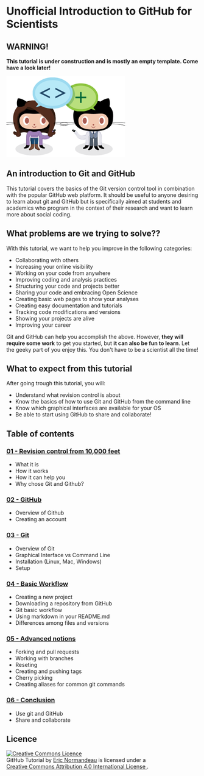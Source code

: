 # Unofficial Introduction to GitHub for Scientists

## WARNING!

**This tutorial is under construction and is mostly an empty template. Come have a look later!**

![be social](images/be-social.gif)

## An introduction to Git and GitHub
This tutorial covers the basics of the Git version control tool in combination with the popular GitHub web platform. It should be useful to anyone desiring to learn about git and GitHub but is specifically aimed at students and academics who program in the context of their research and want to learn more about social coding.

## What problems are we trying to solve??
With this tutorial, we want to help you improve in the following categories:

- Collaborating with others
- Increasing your online visibility
- Working on your code from anywhere
- Improving coding and analysis practices
- Structuring your code and projects better
- Sharing your code and embracing Open Science
- Creating basic web pages to show your analyses
- Creating easy documentation and tutorials
- Tracking code modifications and versions
- Showing your projects are alive
- Improving your career

Git and GitHub can help you accomplish the above. However, **they will require
some work** to get you started, but **it can also be fun to learn**. Let the
geeky part of you enjoy this. You don't have to be a scientist all the time!

## What to expect from this tutorial
After going trough this tutorial, you will:
- Understand what revision control is about
- Know the basics of how to use Git and GitHub from the command line
- Know which graphical interfaces are available for your OS
- Be able to start using GitHub to share and collaborate!

## Table of contents

### [01 - Revision control from 10,000 feet](files/01_revision_control.md)
- What it is
- How it works
- How it can help you
- Why chose Git and Github?

### [02 - GitHub](files/02_github.md)
- Overview of Github
- Creating an account

### [03 - Git](files/03_git.md)
- Overview of Git
- Graphical Interface vs Command Line
- Installation (Linux, Mac, Windows)
- Setup

### [04 - Basic Workflow](files/04_basic_workflow.md)
- Creating a new project
- Downloading a repository from GitHub
- Git basic workflow
- Using markdown in your README.md
- Differences among files and versions

### [05 - Advanced notions](files/05_advanced_notions.md)
- Forking and pull requests
- Working with branches
- Reseting
- Creating and pushing tags
- Cherry picking
- Creating aliases for common git commands

### [06 - Conclusion](files/06_conclusion.md)
- Use git and GitHub
- Share and collaborate

## Licence
<a rel="license" href="http://creativecommons.org/licenses/by/4.0/"><img
  alt="Creative Commons Licence" style="border-width:0"
  src="https://i.creativecommons.org/l/by/4.0/88x31.png" /></a><br/><span
  xmlns:dct="http://purl.org/dc/terms/" href="http://purl.org/dc/dcmitype/Text"
  property="dct:title" rel="dct:type">GitHub Tutorial</span> by <a
  xmlns:cc="http://creativecommons.org/ns#"
  href="https://github.com/enormandeau/github_tutorial"
  property="cc:attributionName" rel="cc:attributionURL">Eric Normandeau</a> is
  licensed under a <br/><a rel="license"
  href="http://creativecommons.org/licenses/by/4.0/">Creative Commons Attribution
  4.0 International License
  </a>.
